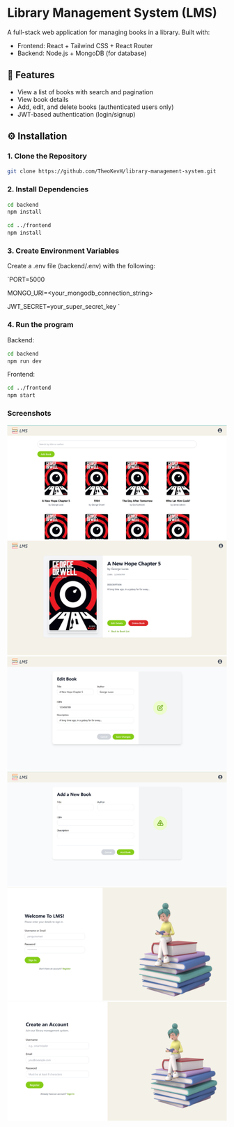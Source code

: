 # Library Management System (LMS)

A full-stack web application for managing books in a library. Built with:

- Frontend: React + Tailwind CSS + React Router
- Backend: Node.js + MongoDB (for database)

## 🚀 Features

- View a list of books with search and pagination
- View book details
- Add, edit, and delete books (authenticated users only)
- JWT-based authentication (login/signup)

## ⚙️ Installation
### 1. Clone the Repository

```bash
git clone https://github.com/TheoKevH/library-management-system.git
```

### 2. Install Dependencies
```bash
cd backend
npm install
```
```bash
cd ../frontend
npm install
```
### 3. Create Environment Variables
Create a .env file (backend/.env) with the following:

`PORT=5000

MONGO_URI=<your_mongodb_connection_string>

JWT_SECRET=your_super_secret_key
`

### 4. Run the program
Backend:
```bash
cd backend
npm run dev
```

Frontend:
```bash
cd ../frontend
npm start
```

### Screenshots 
![1](1.png)
![2](2.png)
![3](3.png)
![4](4.png)
![5](5.png)
![6](6.png)